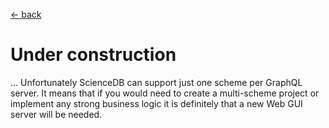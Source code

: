 [ &larr; back](setup_root.md)
<br/>
# Under construction


...
Unfortunately ScienceDB can support just one scheme per GraphQL server. It means that if you would need to create a multi-scheme project or implement any strong business logic it is definitely that a new Web GUI server will be needed.